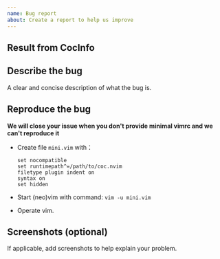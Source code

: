 ```yaml
---
name: Bug report
about: Create a report to help us improve
---
```


<!--
**Warning: We will close the bug issue without the issue template and the reproduce ways.**

If you have question, please ask at https://gitter.im/neoclide/coc.nvim

If the problem related to specific language server, please checkout: https://git.io/fjCEM

If your have performance issue, checkout: https://git.io/fjCEX & https://git.io/Jfe00
-->

## Result from CocInfo

<!--Run `:CocInfo` command and paste the content below.-->

## Describe the bug

A clear and concise description of what the bug is.

## Reproduce the bug

**We will close your issue when you don't provide minimal vimrc and we can't
reproduce it**

- Create file `mini.vim` with：

  ```vim
  set nocompatible
  set runtimepath^=/path/to/coc.nvim
  filetype plugin indent on
  syntax on
  set hidden
  ```

- Start (neo)vim with command: `vim -u mini.vim`

- Operate vim.

## Screenshots (optional)

If applicable, add screenshots to help explain your problem.
